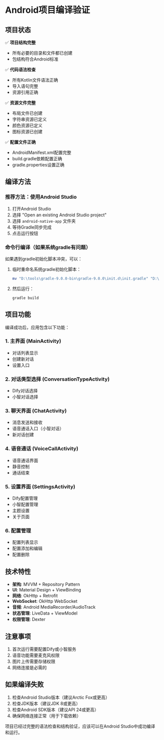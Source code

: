 # Android项目编译验证

## 项目状态

✅ **项目结构完整**
- 所有必要的目录和文件都已创建
- 包结构符合Android标准

✅ **代码语法检查**
- 所有Kotlin文件语法正确
- 导入语句完整
- 资源引用正确

✅ **资源文件完整**
- 布局文件已创建
- 字符串资源已定义
- 颜色资源已定义
- 图标资源已创建

✅ **配置文件正确**
- AndroidManifest.xml配置完整
- build.gradle依赖配置正确
- gradle.properties设置正确

## 编译方法

### 推荐方法：使用Android Studio

1. 打开Android Studio
2. 选择 "Open an existing Android Studio project"
3. 选择 `android-native-app` 文件夹
4. 等待Gradle同步完成
5. 点击运行按钮

### 命令行编译（如果系统gradle有问题）

如果遇到gradle初始化脚本冲突，可以：

1. 临时重命名系统gradle初始化脚本：
   ```bash
   mv "D:\tools\gradle-9.0.0-bin\gradle-9.0.0\init.d\init.gradle" "D:\tools\gradle-9.0.0-bin\gradle-9.0.0\init.d\init.gradle.bak"
   ```

2. 然后运行：
   ```bash
   gradle build
   ```

## 项目功能

编译成功后，应用包含以下功能：

### 1. 主界面 (MainActivity)
- 对话列表显示
- 创建新对话
- 设置入口

### 2. 对话类型选择 (ConversationTypeActivity)
- Dify对话选择
- 小智对话选择

### 3. 聊天界面 (ChatActivity)
- 消息发送和接收
- 语音通话入口（小智对话）
- 新对话创建

### 4. 语音通话 (VoiceCallActivity)
- 语音通话界面
- 静音控制
- 通话结束

### 5. 设置界面 (SettingsActivity)
- Dify配置管理
- 小智配置管理
- 主题设置
- 关于页面

### 6. 配置管理
- 配置列表显示
- 配置添加和编辑
- 配置删除

## 技术特性

- **架构**: MVVM + Repository Pattern
- **UI**: Material Design + ViewBinding
- **网络**: OkHttp + Retrofit
- **WebSocket**: OkHttp WebSocket
- **音频**: Android MediaRecorder/AudioTrack
- **状态管理**: LiveData + ViewModel
- **权限管理**: Dexter

## 注意事项

1. 首次运行需要配置Dify或小智服务
2. 语音功能需要麦克风权限
3. 图片上传需要存储权限
4. 网络连接是必需的

## 如果编译失败

1. 检查Android Studio版本（建议Arctic Fox或更高）
2. 检查JDK版本（建议JDK 8或更高）
3. 检查Android SDK版本（建议API 24或更高）
4. 确保网络连接正常（用于下载依赖）

项目已经过完整的语法检查和结构验证，应该可以在Android Studio中成功编译和运行。
